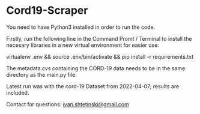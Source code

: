 # Cord19-Scraper
You need to have Python3 installed in order to run the code.

Firstly, run the following line in the Command Promt / Terminal to install the necesary libraries in a new virtual environment for easier use:

virtualenv .env && source .env/bin/activate && pip install -r requirements.txt

The metadata.cvs containing the CORD-19 data needs to be in the same directory as the main.py file.

Latest run was with the cord-19 Dataset from 2022-04-07; results are included.

Contact for questions: ivan.shtetinski@gmail.com

